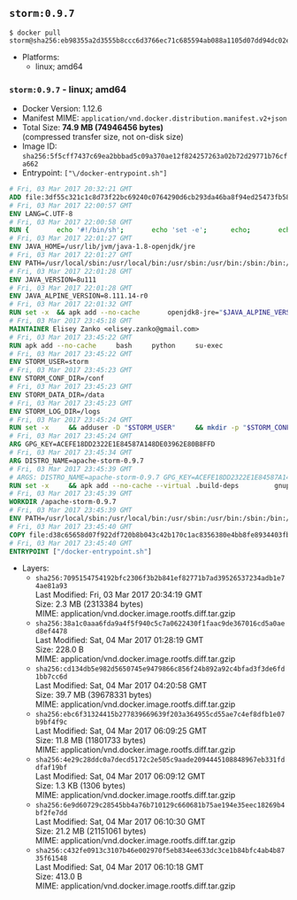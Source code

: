 ## `storm:0.9.7`

```console
$ docker pull storm@sha256:eb98355a2d3555b8ccc6d3766ec71c685594ab088a1105d07dd94dc02e4b428c
```

-	Platforms:
	-	linux; amd64

### `storm:0.9.7` - linux; amd64

-	Docker Version: 1.12.6
-	Manifest MIME: `application/vnd.docker.distribution.manifest.v2+json`
-	Total Size: **74.9 MB (74946456 bytes)**  
	(compressed transfer size, not on-disk size)
-	Image ID: `sha256:5f5cff7437c69ea2bbbad5c09a370ae12f824257263a02b72d29771b76cfa662`
-	Entrypoint: `["\/docker-entrypoint.sh"]`

```dockerfile
# Fri, 03 Mar 2017 20:32:21 GMT
ADD file:3df55c321c1c8d73f22bc69240c0764290d6cb293da46ba8f94ed25473fb5853 in / 
# Fri, 03 Mar 2017 22:00:57 GMT
ENV LANG=C.UTF-8
# Fri, 03 Mar 2017 22:00:58 GMT
RUN { 		echo '#!/bin/sh'; 		echo 'set -e'; 		echo; 		echo 'dirname "$(dirname "$(readlink -f "$(which javac || which java)")")"'; 	} > /usr/local/bin/docker-java-home 	&& chmod +x /usr/local/bin/docker-java-home
# Fri, 03 Mar 2017 22:01:27 GMT
ENV JAVA_HOME=/usr/lib/jvm/java-1.8-openjdk/jre
# Fri, 03 Mar 2017 22:01:27 GMT
ENV PATH=/usr/local/sbin:/usr/local/bin:/usr/sbin:/usr/bin:/sbin:/bin:/usr/lib/jvm/java-1.8-openjdk/jre/bin:/usr/lib/jvm/java-1.8-openjdk/bin
# Fri, 03 Mar 2017 22:01:28 GMT
ENV JAVA_VERSION=8u111
# Fri, 03 Mar 2017 22:01:28 GMT
ENV JAVA_ALPINE_VERSION=8.111.14-r0
# Fri, 03 Mar 2017 22:01:32 GMT
RUN set -x 	&& apk add --no-cache 		openjdk8-jre="$JAVA_ALPINE_VERSION" 	&& [ "$JAVA_HOME" = "$(docker-java-home)" ]
# Fri, 03 Mar 2017 23:45:18 GMT
MAINTAINER Elisey Zanko <elisey.zanko@gmail.com>
# Fri, 03 Mar 2017 23:45:22 GMT
RUN apk add --no-cache     bash     python     su-exec
# Fri, 03 Mar 2017 23:45:22 GMT
ENV STORM_USER=storm
# Fri, 03 Mar 2017 23:45:23 GMT
ENV STORM_CONF_DIR=/conf
# Fri, 03 Mar 2017 23:45:23 GMT
ENV STORM_DATA_DIR=/data
# Fri, 03 Mar 2017 23:45:23 GMT
ENV STORM_LOG_DIR=/logs
# Fri, 03 Mar 2017 23:45:24 GMT
RUN set -x     && adduser -D "$STORM_USER"     && mkdir -p "$STORM_CONF_DIR" "$STORM_DATA_DIR" "$STORM_LOG_DIR"     && chown -R "$STORM_USER:$STORM_USER" "$STORM_CONF_DIR" "$STORM_DATA_DIR" "$STORM_LOG_DIR"
# Fri, 03 Mar 2017 23:45:24 GMT
ARG GPG_KEY=ACEFE18DD2322E1E84587A148DE03962E80B8FFD
# Fri, 03 Mar 2017 23:45:34 GMT
ARG DISTRO_NAME=apache-storm-0.9.7
# Fri, 03 Mar 2017 23:45:39 GMT
# ARGS: DISTRO_NAME=apache-storm-0.9.7 GPG_KEY=ACEFE18DD2322E1E84587A148DE03962E80B8FFD
RUN set -x     && apk add --no-cache --virtual .build-deps         gnupg     && wget -q "http://www.apache.org/dist/storm/$DISTRO_NAME/$DISTRO_NAME.tar.gz"     && wget -q "http://www.apache.org/dist/storm/$DISTRO_NAME/$DISTRO_NAME.tar.gz.asc"     && export GNUPGHOME="$(mktemp -d)"     && gpg --keyserver ha.pool.sks-keyservers.net --recv-key "$GPG_KEY"     && gpg --batch --verify "$DISTRO_NAME.tar.gz.asc" "$DISTRO_NAME.tar.gz"     && tar -xzf "$DISTRO_NAME.tar.gz"     && chown -R "$STORM_USER:$STORM_USER" "$DISTRO_NAME"     && rm -r "$GNUPGHOME" "$DISTRO_NAME.tar.gz" "$DISTRO_NAME.tar.gz.asc"     && apk del .build-deps
# Fri, 03 Mar 2017 23:45:39 GMT
WORKDIR /apache-storm-0.9.7
# Fri, 03 Mar 2017 23:45:39 GMT
ENV PATH=/usr/local/sbin:/usr/local/bin:/usr/sbin:/usr/bin:/sbin:/bin:/usr/lib/jvm/java-1.8-openjdk/jre/bin:/usr/lib/jvm/java-1.8-openjdk/bin:/apache-storm-0.9.7/bin
# Fri, 03 Mar 2017 23:45:40 GMT
COPY file:d38c65658d07f922df720b8b043c42b170c1ac8356380e4bb8fe8934403fb0d8 in / 
# Fri, 03 Mar 2017 23:45:40 GMT
ENTRYPOINT ["/docker-entrypoint.sh"]
```

-	Layers:
	-	`sha256:7095154754192bfc2306f3b2b841ef82771b7ad39526537234adb1e74ae81a93`  
		Last Modified: Fri, 03 Mar 2017 20:34:19 GMT  
		Size: 2.3 MB (2313384 bytes)  
		MIME: application/vnd.docker.image.rootfs.diff.tar.gzip
	-	`sha256:38a1c0aaa6fda9a4f5f940c5c7a0622430f1faac9de367016cd5a0aed8ef4478`  
		Last Modified: Sat, 04 Mar 2017 01:28:19 GMT  
		Size: 228.0 B  
		MIME: application/vnd.docker.image.rootfs.diff.tar.gzip
	-	`sha256:cd134db5e982d5650745e9479866c856f24b892a92c4bfad3f3de6fd1bb7cc6d`  
		Last Modified: Sat, 04 Mar 2017 04:20:58 GMT  
		Size: 39.7 MB (39678331 bytes)  
		MIME: application/vnd.docker.image.rootfs.diff.tar.gzip
	-	`sha256:ebc6f31324415b277839669639f203a364955cd55ae7c4ef8dfb1e07b9bf4f9c`  
		Last Modified: Sat, 04 Mar 2017 06:09:25 GMT  
		Size: 11.8 MB (11801733 bytes)  
		MIME: application/vnd.docker.image.rootfs.diff.tar.gzip
	-	`sha256:4e29c28ddc0a7decd5172c2e505c9aade2094445108848967eb331fddfaf19bf`  
		Last Modified: Sat, 04 Mar 2017 06:09:12 GMT  
		Size: 1.3 KB (1306 bytes)  
		MIME: application/vnd.docker.image.rootfs.diff.tar.gzip
	-	`sha256:6e9d60729c28545bb4a76b710129c660681b75ae194e35eec18269b4bf2fe7dd`  
		Last Modified: Sat, 04 Mar 2017 06:10:30 GMT  
		Size: 21.2 MB (21151061 bytes)  
		MIME: application/vnd.docker.image.rootfs.diff.tar.gzip
	-	`sha256:c432fe0913c3107b46e002970f5eb834ee633dc3ce1b84bfc4ab4b8735f61548`  
		Last Modified: Sat, 04 Mar 2017 06:10:18 GMT  
		Size: 413.0 B  
		MIME: application/vnd.docker.image.rootfs.diff.tar.gzip
